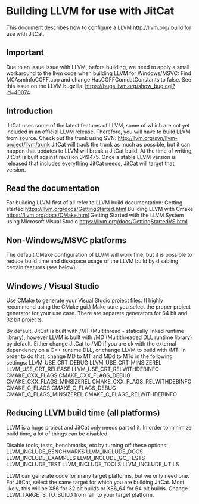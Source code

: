 # Building LLVM for use with JitCat
This document describes how to configure a LLVM http://llvm.org/ build for use with JitCat.

## Important
Due to an issue issue with LLVM, before building, we need to apply a small workaround to the llvm code when building LLVM for Windows/MSVC:
Find MCAsmInfoCOFF.cpp and change HasCOFFComdatConstants to false.
See this issue on the LLVM bugzilla: https://bugs.llvm.org/show_bug.cgi?id=40074

## Introduction
JitCat uses some of the latest features of LLVM, some of which are not yet included in an official LLVM release.
Therefore, you will have to build LLVM from source. Check out the trunk using SVN:
http://llvm.org/svn/llvm-project/llvm/trunk
JitCat will track the trunk as much as possible, but it can happen that updates to LLVM will break a JitCat build.
At the time of writing, JitCat is built against revision 349475.
Once a stable LLVM version is released that includes everything JitCat needs, JitCat will target that version.

## Read the documentation
For building LLVM first of all refer to LLVM build documentation:
Getting started https://llvm.org/docs/GettingStarted.html
Building LLVM with Cmake https://llvm.org/docs/CMake.html
Getting Started with the LLVM System using Microsoft Visual Studio https://llvm.org/docs/GettingStartedVS.html

## Non-Windows/MSVC platforms
The default CMake configuration of LLVM will work fine, but it is possible to reduce build time and diskspace usage of the LLVM build by disabling certain features (see below).

## Windows / Visual Studio
Use CMake to generate your Visual Studio project files. (I highly recommend using the CMake gui.)
Make sure you select the proper project generator for your use case. There are separate generators for 64 bit and 32 bit projects.

By default, JitCat is built with /MT (Multithread - statically linked runtime library), however LLVM is built with /MD (Multithreaded DLL runtime library) by default.
Either change JitCat to /MD if you are ok with the external dependency on a C++ runtime DLL, or change LLVM to build with /MT.
In order to do that, change MD to MT and MDd to MTd in the following settings:
LLVM_USE_CRT_DEBUG
LLVM_USE_CRT_MINSIZEREL
LLVM_USE_CRT_RELEASE
LLVM_USE_CRT_RELWITHDEBINFO
CMAKE_CXX_FLAGS
CMAKE_CXX_FLAGS_DEBUG
CMAKE_CXX_FLAGS_MINSIZEREL
CMAKE_CXX_FLAGS_RELWITHDEBINFO
CMAKE_C_FLAGS
CMAKE_C_FLAGS_DEBUG
CMAKE_C_FLAGS_MINSIZEREL
CMAKE_C_FLAGS_RELWITHDEBINFO


## Reducing LLVM build time (all platforms)

LLVM is a huge project and JitCat only needs part of it.
In order to minimize build time, a lot of things can be disabled.

Disable tools, tests, benchmarks, etc by turning off these options:
LLVM_INCLUDE_BENCHMARKS
LLVM_INCLUDE_DOCS
LLVM_INCLUDE_EXAMPLES
LLVM_INCLUDE_GO_TESTS
LLVM_INCLUDE_TEST
LLVM_INCLUDE_TOOLS
LLVM_INCLUDE_UTILS

LLVM can generate code for many target platforms, but we only need one.
For JitCat, select the same target for which you are building JitCat.
Most likely, this will be X86 for 32 bit builds or X86_64 for 64 bit builds.
Change LLVM_TARGETS_TO_BUILD from 'all' to your target platform.